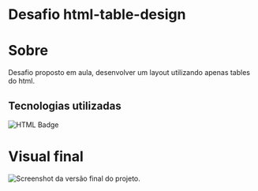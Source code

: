 # Desafio html-table-design

# Sobre
   Desafio proposto em aula, desenvolver um layout utilizando apenas tables do html.
  
## Tecnologias utilizadas 
  ![HTML Badge](https://img.shields.io/badge/HTML-239120?style=for-the-badge&logo=html5&logoColor=white)

# Visual final
  <img src="Opera%20Instantâneo_2025-03-16_182404_tarefa1.html.png" alt="Screenshot da versão final do projeto.">
